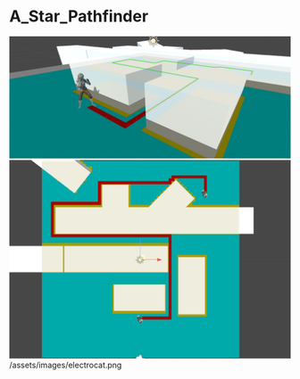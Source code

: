 # A_Star_Pathfinder

![Screenshot](/GitImages/AStarPathFinder1.png)
![Screenshot](GitImages/AStarPathFinder.png)
/assets/images/electrocat.png
